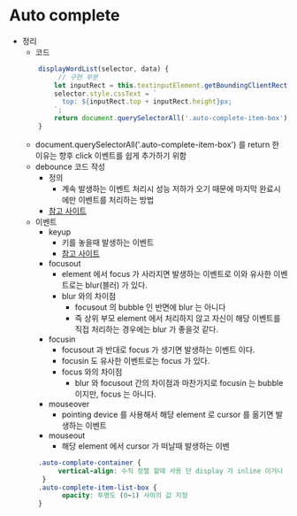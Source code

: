 # Auto complete

- 정리
    - 코드
    ```javascript
        displayWordList(selector, data) {
             // 구현 부분 
            let inputRect = this.textinputElement.getBoundingClientRect();
            selector.style.cssText = `
              top: ${inputRect.top + inputRect.height}px;
            `;
            return document.querySelectorAll('.auto-complete-item-box');
        }
    ```
    - document.querySelectorAll('.auto-complete-item-box') 를 return 한 이유는 향후 click 이벤트를 쉽게 추가하기 위함 
    - debounce 코드 작성
      - 정의 
        - 계속 발생하는 이벤트 처리시 성능 저하가 오기 때문에 마지막 완료시에만 이벤트를 처리하는 방법 
      - [참고 사이트](https://pks2974.medium.com/throttle-%EC%99%80-debounce-%EA%B0%9C%EB%85%90-%EC%A0%95%EB%A6%AC%ED%95%98%EA%B8%B0-2335a9c426ff)
    - 이벤트 
      - keyup 
        - 키를 놓을때 발생하는 이벤트 
        - [참고 사이트](https://developer.mozilla.org/ko/docs/Web/API/Document/keyup_event)
      - focusout
        - element 에서 focus 가 사라지면 발생하는 이벤트로 이와 유사한 이벤트로는 blur(블러) 가 있다.
        - blur 와의 차이점
          - focusout 의 bubble 인 반면에 blur 는 아니다
          - 즉 상위 부모 element 에서 처리하지 않고 자신이 해당 이벤트를 직접 처리하는 경우에는 blur 가 좋을것 같다.
      - focusin
        - focusout 과 반대로 focus 가 생기면 발생하는 이벤트 이다.
        - focusin 도 유사한 이벤트로는 focus 가 있다.
        - focus 와의 차이점
          - blur 와 focusout 간의 차이점과 마찬가지로 focusin 는 bubble 이지만, focus 는 아니다.
      - mouseover
        - pointing device 를 사용해서 해당 element 로 cursor 를 옮기면 발생하는 이벤트
      - mouseout
        - 해당 element 에서 cursor 가 떠날때 발생하는 이벤 
    ``` css
        .auto-complate-container {
             vertical-align: 수직 정렬 할때 사용 단 display 가 inline 이거나 inline-block 일때만 사용가능
         }
        .auto-complete-item-list-box {
              opacity: 투명도 (0~1) 사이의 값 지정
        }
    ```
